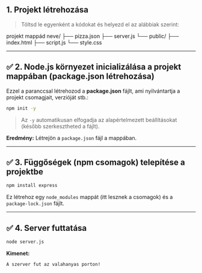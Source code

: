 
## 1. Projekt létrehozása

> Töltsd le egyenként a kódokat és helyezd el az alábbiak szerint:

projekt mappád neve/
├── pizza.json
├── server.js
└── public/
    ├── index.html
    ├── script.js
    └── style.css



---


## ✅ **2. Node.js környezet inicializálása a projekt mappában (package.json létrehozása)**

Ezzel a paranccsal létrehozod a **package.json** fájlt, ami nyilvántartja a projekt csomagjait, verzióját stb.:

```bash
npm init -y
```

> Az `-y` automatikusan elfogadja az alapértelmezett beállításokat (később szerkesztheted a fájlt).

**Eredmény:** Létrejön a `package.json` fájl a mappában.

---

## ✅ **3. Függőségek (npm csomagok) telepítése a projektbe**


```bash
npm install express
```

Ez létrehoz egy `node_modules` mappát (itt lesznek a csomagok) és a `package-lock.json` fájlt.

---

## ✅ **4. Server futtatása**


```bash
node server.js
```

**Kimenet:**

```
A szerver fut az valahanyas porton!
```

